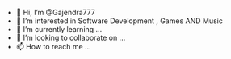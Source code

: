 - 👋 Hi, I’m @Gajendra777
- 👀 I’m interested in Software Development , Games AND Music
- 🌱 I’m currently learning ...
- 💞️ I’m looking to collaborate on ...
- 📫 How to reach me ...

<!---
Gajendra777/Gajendra777 is a ✨ special ✨ repository because its `README.md` (this file) appears on your GitHub profile.
You can click the Preview link to take a look at your changes.
--->
